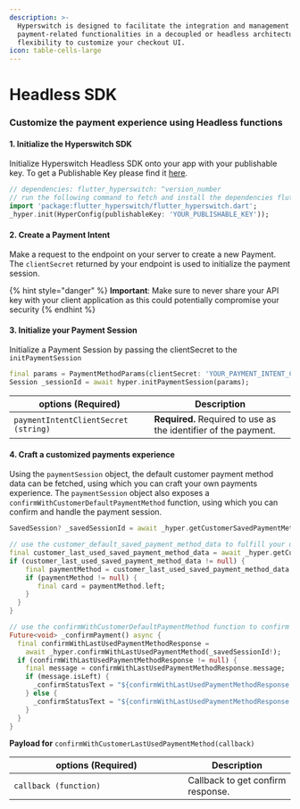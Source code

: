 ```yaml
---
description: >-
  Hyperswitch is designed to facilitate the integration and management of
  payment-related functionalities in a decoupled or headless architecture with
  flexibility to customize your checkout UI.
icon: table-cells-large
---
```


# Headless SDK

### Customize the payment experience using Headless functions

#### 1. Initialize the Hyperswitch SDK

Initialize  Hyperswitch Headless SDK onto your app with your publishable key. To get a Publishable Key please find it [here](https://app.hyperswitch.io/developers).

```dart
// dependencies: flutter_hyperswitch: ^version_number
// run the following command to fetch and install the dependencies flutter pub get
import 'package:flutter_hyperswitch/flutter_hyperswitch.dart';
_hyper.init(HyperConfig(publishableKey: 'YOUR_PUBLISHABLE_KEY'));
```

#### 2. Create a Payment Intent

Make a request to the endpoint on your server to create a new Payment. The `clientSecret` returned by your endpoint is used to initialize the payment session.

{% hint style="danger" %}
**Important**: Make sure to never share your API key with your client application as this could potentially compromise your security
{% endhint %}

#### 3. Initialize your Payment Session

Initialize a Payment Session by passing the clientSecret to the `initPaymentSession`

```dart
final params = PaymentMethodParams(clientSecret: 'YOUR_PAYMENT_INTENT_CLIENT_SECRET')
Session _sessionId = await hyper.initPaymentSession(params);
```

| options (Required)                   | Description                                                      |
| ------------------------------------ | ---------------------------------------------------------------- |
| `paymentIntentClientSecret (string)` | **Required.**  Required to use as the identifier of the payment. |

#### 4. Craft a customized payments experience

Using the `paymentSession` object, the default customer payment method data can be fetched, using which you can craft your own payments experience. The `paymentSession` object also exposes a `confirmWithCustomerDefaultPaymentMethod` function, using which you can confirm and handle the payment session.

```dart
SavedSession? _savedSessionId = await _hyper.getCustomerSavedPaymentMethods(_sessionId!);

// use the customer_default_saved_payment_method_data to fulfill your usecases
final customer_last_used_saved_payment_method_data = await _hyper.getCustomerLastUsedSavedPaymentMethodData(_savedSessionId!);
if (customer_last_used_saved_payment_method_data != null) {
    final paymentMethod = customer_last_used_saved_payment_method_data.left;
    if (paymentMethod != null) {
       final card = paymentMethod.left;
    }
  }
}

// use the confirmWithCustomerDefaultPaymentMethod function to confirm and handle the payment session response
Future<void> _confirmPayment() async {
  final confirmWithLastUsedPaymentMethodResponse = 
    await _hyper.confirmWithLastUsedPaymentMethod(_savedSessionId!);
  if (confirmWithLastUsedPaymentMethodResponse != null) {
    final message = confirmWithLastUsedPaymentMethodResponse.message;
    if (message.isLeft) {
      _confirmStatusText = "${confirmWithLastUsedPaymentMethodResponse.status.name}\n${message.left!.name}";
    } else {
      _confirmStatusText = "${confirmWithLastUsedPaymentMethodResponse.status.name}\n${message.right}";
    }
  }
}
```



**Payload for** `confirmWithCustomerLastUsedPaymentMethod(callback)`

<table><thead><tr><th width="296">options (Required)</th><th>Description</th></tr></thead><tbody><tr><td><code>callback (function)</code></td><td>Callback to get confirm response.</td></tr></tbody></table>

